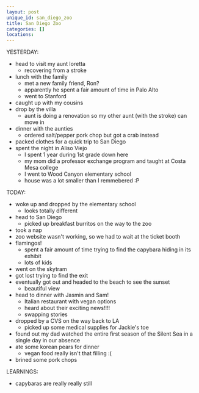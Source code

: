 ```yaml
---
layout: post
unique_id: san_diego_zoo
title: San Diego Zoo
categories: []
locations: 
---
```


YESTERDAY:
* head to visit my aunt loretta
  * recovering from a stroke
* lunch with the family
  * met a new family friend, Ron?
  * apparently he spent a fair amount of time in Palo Alto
  * went to Stanford
* caught up with my cousins
* drop by the villa
  * aunt is doing a renovation so my other aunt (with the stroke) can move in
* dinner with the aunties
  * ordered salt/pepper pork chop but got a crab instead
* packed clothes for a quick trip to San Diego
* spent the night in Aliso Viejo
  * I spent 1 year during 1st grade down here
  * my mom did a professor exchange program and taught at Costa Mesa college
  * I went to Wood Canyon elementary school
  * house was a lot smaller than I remmebered :P

TODAY:
* woke up and dropped by the elementary school
  * looks totally different
* head to San Diego
  * picked up breakfast burritos on the way to the zoo
* took a nap
* zoo website wasn't working, so we had to wait at the ticket booth
* flamingos!
  * spent a fair amount of time trying to find the capybara hiding in its exhibit
  * lots of kids
* went on the skytram
* got lost trying to find the exit
* eventually got out and headed to the beach to see the sunset
  * beautiful view
* head to dinner with Jasmin and Sam!
  * Italian restaurant with vegan options
  * heard about their exciting news!!!!
  * swapping stories
* dropped by a CVS on the way back to LA
  * picked up some medical supplies for Jackie's toe
* found out my dad watched the entire first season of the Silent Sea in a single day in our absence
* ate some korean pears for dinner
  * vegan food really isn't that filling :(
* brined some pork chops

LEARNINGS:
* capybaras are really really still
